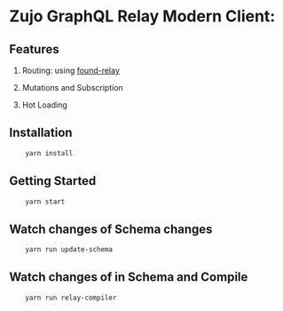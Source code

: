 Zujo GraphQL Relay Modern Client:
===

## Features

1. Routing: using [found-relay](https://github.com/relay-tools/found-relay) <br/>

2. Mutations and Subscription

3. Hot Loading

## Installation
```sh
    yarn install
```

## Getting Started
```sh
    yarn start
```

## Watch changes of Schema changes
```sh
    yarn run update-schema
```

## Watch changes of in Schema and Compile
```sh
    yarn run relay-compiler
```